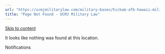 ```yaml
---
url: "https://ucmjmilitarylaw.com/military-bases/hickam-afb-hawaii-military-defense-lawyer-ucmj-legal-guide/%7Blocation13"
title: "Page Not Found - UCMJ Military Law"
---
```


[Skip to content](https://ucmjmilitarylaw.com/military-bases/hickam-afb-hawaii-military-defense-lawyer-ucmj-legal-guide/%7Blocation13#content)

It looks like nothing was found at this location.

Notifications